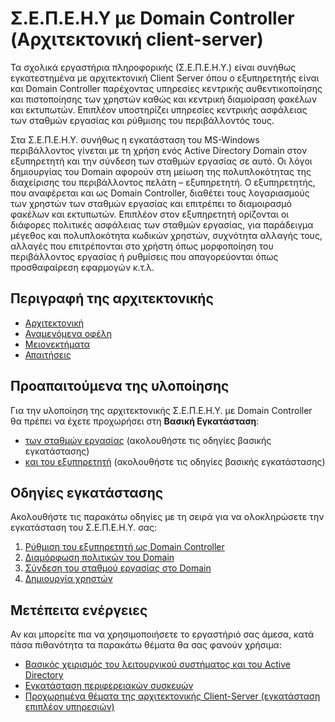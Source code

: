 # Σ.Ε.Π.Ε.Η.Υ με Domain Controller (Αρχιτεκτονική client-server)

Τα σχολικά εργαστήρια πληροφορικής (Σ.Ε.Π.Ε.Η.Υ.) είναι συνήθως εγκατεστημένα με αρχιτεκτονική Client Server όπου ο εξυπηρετητής είναι και Domain Controller παρέχοντας υπηρεσίες κεντρικής αυθεντικοποίησης και πιστοποίησης των χρηστών καθώς και κεντρική διαμοίραση φακέλων και εκτυπωτών. Επιπλέον υποστηρίζει υπηρεσίες κεντρικής ασφάλειας των σταθμών εργασίας και ρύθμισης του περιβάλλοντός τους.

Στα Σ.Ε.Π.Ε.Η.Υ. συνήθως η εγκατάσταση του MS-Windows περιβάλλοντος γίνεται με τη χρήση ενός Active Directory Domain στον εξυπηρετητή και την σύνδεση των σταθμών εργασίας σε αυτό. Οι λόγοι δημιουργίας του Domain αφορούν στη μείωση της πολυπλοκότητας της διαχείρισης του περιβάλλοντος πελάτη – εξυπηρετητή. Ο εξυπηρετητής, που αναφέρεται και ως Domain Controller, διαθέτει τους λογαριασμούς των χρηστών των σταθμών εργασίας και επιτρέπει το διαμοιρασμό φακέλων και εκτυπωτών. Επιπλέον στον εξυπηρετητή ορίζονται οι διάφορες πολιτικές ασφάλειας των σταθμών εργασίας, για παράδειγμα μέγεθος και πολυπλοκότητα κωδικών χρηστών, συχνότητα αλλαγής τους, αλλαγές που επιτρέπονται στο χρήστη όπως μορφοποίηση του περιβάλλοντος εργασίας ή ρυθμίσεις που απαγορεύονται όπως προσθαφαίρεση εφαρμογών κ.τ.λ.

## Περιγραφή της αρχιτεκτονικής

- [Αρχιτεκτονική](architecture.md)
- [Αναμενόμενα οφέλη](advantages.md)
- [Μειονεκτήματα](disadvantages.md)
- [Απαιτήσεις](requirements.md)

## Προαπαιτούμενα της υλοποίησης

Για την υλοποίηση της αρχιτεκτονικής Σ.Ε.Π.Ε.Η.Υ. με Domain Controller θα πρέπει να έχετε προχωρήσει στη **Βασική Εγκατάσταση**:

- [των σταθμών εργασίας](../10/index.md) (ακολουθήστε τις οδηγίες βασικής εγκατάστασης)
- [και του εξυπηρετητή](../2019/index.md) (ακολουθήστε τις οδηγίες βασικής εγκατάστασης)

## Οδηγίες εγκατάστασης

Ακολουθήστε τις παρακάτω οδηγίες με τη σειρά για να ολοκληρώσετε την εγκατάσταση του Σ.Ε.Π.Ε.Η.Υ. σας:

1. [Ρύθμιση του εξυπηρετητή ως Domain Controller](server-setup-dc/index.md)
2. [Διαμόρφωση πολιτικών του Domain](domain-policy/index.md)
3. [Σύνδεση του σταθμού εργασίας στο Domain](client-domain-join/index.md)
4. [Δημιουργία χρηστών](create-users.md)

## Μετέπειτα ενέργειες

Αν και μπορείτε πια να χρησιμοποιήσετε το εργαστήριό σας άμεσα, κατά πάσα πιθανότητα τα παρακάτω θέματα θα σας φανούν χρήσιμα:

- [Βασικός χειρισμός του λειτουργικού συστήματος και του Active Directory](guides.md)
- [Εγκατάσταση περιφερειακών συσκευών](peripherals.md)
- [Προχωρημένα θέματα της αρχιτεκτονικής Client-Server (εγκατάσταση επιπλέον υπηρεσιών)](advanced.md)
